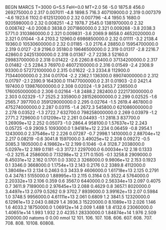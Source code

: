 BEGN
MARCS T=3000 G=5.5 FeH=0.0 MT=2.0
                  56
-5.0 1875.8 456.0 269275000.0 2.317 0.007011 
-4.8 1898.5 716.3 407109000.0 2.319 0.007379 
-4.6 1923.6 1102.0 612512000.0 2.32 0.007796 
-4.4 1950.5 1680.0 920598000.0 2.32 0.008251 
-4.2 1978.7 2545.0 1381970000.0 2.32 0.008742 
-4.0 2008.0 3838.0 2071860000.0 2.321 0.009268 
-3.8 2038.3 5771.0 3103860000.0 2.321 0.009831 
-3.6 2069.9 8658.0 4652020000.0 2.321 0.01044 
-3.4 2103.2 12960.0 6986850000.0 2.32 0.01111 
-3.2 2138.4 19360.0 10530600000.0 2.32 0.01185 
-3.0 2176.4 28850.0 15954700000.0 2.319 0.0127 
-2.9 2196.0 35180.0 19646500000.0 2.319 0.01317 
-2.8 2216.7 42860.0 24251300000.0 2.318 0.01367 
-2.7 2238.3 52160.0 29983700000.0 2.318 0.01422 
-2.6 2260.8 63400.0 37134200000.0 2.317 0.01482 
-2.5 2284.3 76970.0 46072100000.0 2.316 0.01549 
-2.4 2308.9 93300.0 57272100000.0 2.315 0.01622 
-2.3 2334.8 112900.0 71344000000.0 2.314 0.01704 
-2.2 2362.1 136300.0 89074000000.0 2.312 0.01797 
-2.1 2390.9 164300.0 111477000000.0 2.31 0.01903 
-2.0 2421.4 197400.0 139876000000.0 2.308 0.02024 
-1.9 2453.7 236500.0 176005000000.0 2.306 0.02164 
-1.8 2488.2 282400.0 222173000000.0 2.303 0.02329 
-1.7 2525.2 335900.0 281526000000.0 2.299 0.02525 
-1.6 2565.7 397700.0 359129000000.0 2.295 0.02764 
-1.5 2619.4 467800.0 475274000000.0 2.287 0.03115 
-1.4 2672.3 545800.0 621086000000.0 2.278 0.03522 
-1.3 2722.7 632700.0 798258000000.0 2.269 0.03979 
-1.2 2771.2 729600.0 1.01209e+12 2.261 0.04493 
-1.1 2818.3 837700.0 1.26909e+12 2.252 0.05073 
-1.0 2864.4 958100.0 1.57637e+12 2.243 0.05725 
-0.9 2909.5 1093000.0 1.94181e+12 2.234 0.06459 
-0.8 2954.1 1243000.0 2.37546e+12 2.226 0.07287 
-0.7 2998.1 1410000.0 2.88704e+12 2.217 0.08219 
-0.6 3041.8 1597000.0 3.49025e+12 2.208 0.09272 
-0.5 3085.3 1805000.0 4.19862e+12 2.199 0.1046 
-0.4 3128.7 2038000.0 5.0297e+12 2.189 0.1181 
-0.3 3172.1 2297000.0 6.00034e+12 2.18 0.1333 
-0.2 3215.4 2586000.0 7.13298e+12 2.171 0.1505 
-0.1 3258.8 2909000.0 8.45031e+12 2.162 0.1701 
0.0 3302.3 3268000.0 9.9806e+12 2.153 0.1923 
0.1 3346.0 3668000.0 1.1754e+13 2.143 0.2176 
0.2 3389.8 4112000.0 1.38048e+13 2.134 0.2463 
0.3 3433.9 4606000.0 1.61718e+13 2.125 0.2791 
0.4 3478.1 5155000.0 1.88995e+13 2.115 0.3164 
0.5 3522.4 5764000.0 2.20332e+13 2.106 0.359 
0.6 3567.0 6440000.0 2.56334e+13 2.097 0.4075 
0.7 3611.9 7189000.0 2.97645e+13 2.088 0.4629 
0.8 3657.1 8020000.0 3.4497e+13 2.079 0.5262 
0.9 3702.7 8939000.0 3.99162e+13 2.07 0.5984 
1.0 3748.5 9956000.0 4.61111e+13 2.061 0.6809 
1.2 3841.5 12320000.0 6.12961e+13 2.043 0.8829 
1.4 3936.3 15220000.0 8.1089e+13 2.026 1.146 
1.6 4033.2 18750000.0 1.06912e+14 2.009 1.488 
1.8 4132.6 23060000.0 1.40651e+14 1.993 1.932 
2.0 4235.1 28330000.0 1.84874e+14 1.976 2.509 
200000.00
natoms              0      0.00
nmol          12
          101.         106.       107.      108.         606.        607.        608.
          707.         708.       808.    10108.       60808.
